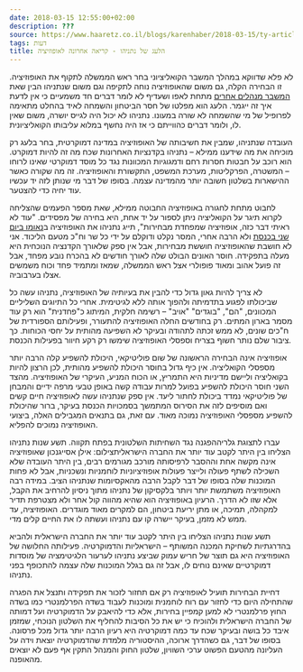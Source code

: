 ```yaml
---
date: 2018-03-15 12:55:00+02:00
description: ???
source: https://www.haaretz.co.il/blogs/karenhaber/2018-03-15/ty-article/0000017f-f8c2-d47e-a37f-f9fe578d0000
tags: דעות
title: הלעג של נתניהו - קריאה אחרונה לאופוזיציה
---
```


לא פלא שדווקא במהלך המשבר הקואליציוני בחר ראש הממשלה לתקוף את האופוזיציה. זו הבחירה הקלה, גם משום שהאופוזיציה נוחה לתקיפה וגם משום שנתניהו הבין שאת [המשבר מנהלים אחרים](/news/politi/2018-03-13/ty-article/.premium/0000017f-e715-df2c-a1ff-ff55ffd70000) מתחת לאפו ושעדיף לא לומר דברים חד משמעיים כי אין לדעת איך זה ייגמר. הלעג הוא מפלטו של חסר הביטחון והשמחה לאיד בהחלט מתאימה לפרופיל של מי שהשמחה לא שורה במעונו. נתניהו לא יכול היה לגייס יושרה, משום שאין לו, ולומר דברים כהווייתם כי אז היה נחשף במלוא עליבותו הקואליציונית. 

העובדה שנתניהו, שמבין את חשיבותה של האופוזיציה במדינה דמוקרטית, בחר בלעג רק מוכיחה את מה שידענו ממילא – נתניהו בקדנציות האחרונות שכח מה זה להיות דמוקרט. הוא רוכב על חבטות חסרות רחם ודמגוגיות המכוונות נגד כל מוסד דמוקרטי שאינו לרוחו – המשטרה, הפרקליטות, מערכת המשפט, התקשורת והאופוזיציה. זה מה שקורה כאשר ההישארות בשלטון חשובה יותר מהמדינה עצמה. בסופו של דבר מי שנותן לזה יד עכשיו עוד יחיה כדי להצטער. 

לחבוט מתחת לחגורה באופוזיציה החבוטה ממילא, שאת מספר הפעמים שהצליחה לקרוא תיגר על הקואליציה ניתן לספור על יד אחת, היא בחירה של מפסידים. "עוד לא ראיתי דבר כזה, אופוזיציה שמפחדת מבחירות", תייג נתניהו את האופוזיציה ב[נאומו ביום שני בכנסת](/news/politi/2018-03-12/ty-article/0000017f-e9c6-dc91-a17f-fdcf922d0000) ולא הרבה אחרי, המסר נקלט ודוקלם על ידי כל שר וח"כ מטעם הליכוד. אני לא חושבת שהאופוזיציה חוששת מבחירות, אבל אין ספק שלאורך הקדנציה הנוכחית היא מעלה בתפקידה. חוסר האונים הבולט שלה לאורך חודשים לא בהכרח נובע מפחד, אבל זה פועל אהוב ומאוד פופולרי אצל ראש הממשלה, שמאז ומתמיד פחד וכוח משמשים אצלו בערבוביה. 

לא צריך להיות גאון גדול כדי להבין את בעיותיה של האופוזיציה, נתניהו עשה כל שביכולתו לפגוע בתדמיתה ולהפוך אותה ללא לגיטימית. אחרי כל התיוגים השליליים המכוונים, "הם", "בוגדים" "אויב" – רשימה חלקית, המיתוג כ"פחדנית" הוא רק עוד מסמר בארון המתים. רק בחודשים החלה האופוזיציה להתעורר, ופעילותם הספורדית של ח"כים שונים, לא ממש זכתה לתהודה ובעיקר לא השפיעה מהותית על יחסי הכוחות. כך ציבור שלם נותר חשוף בצריח וספסלי האופוזיציה שימשו רק רקע חיוור בפעילות הכנסת. 

אופוזיציה אינה הבחירה הראשונה של שום פוליטיקאי, היכולת להשפיע קלה הרבה יותר מספסלי הקואליציה. אין כיף גדול בחוסר היכולת להשפיע מהותית, לכן הרצון להיות בקואליציה וליישם מדיניות היא התמריץ, או הכוח המניע, העיקרי של האופוזיציה. מהצד השני חוסר היכולת להשפיע בפועל למרות עבודה קשה באופן טבעי מרפה ידיים והמבחן של פוליטיקאי נמדד ביכולת לחתור ליעד. אין ספק שנתניהו עשה לאופוזיציה חיים קשים ואם מוסיפים לזה את הסירוס המתמשך בסמכויות הכנסת בעיקר, ברור שהיכולת להשפיע מספסלי האופוזיציה נמוכה מאוד. עם זאת, גם בתנאים המגבילים האלה, ביצועי האופוזיציה נמוכים להפליא. 

 עברו לתצוגת גלריההפגנה נגד השחיתות השלטונית בפתח תקווה. תשע שנות נתניהו הצליחו בין היתר לקטב עוד יותר את החברה הישראליתצילום: אילן אסייגנכון שאופוזיציה אינה מקשה אחת וההסבר לרפיסותה מורכב מגורמים רבים, בין היתר העובדה שלא השכילה לשתף פעולה ולייצר פעולות אופוזיציוניות לוחמניות ונשכניות, אבל לא פחות המוכנות שלה בסופו של דבר לקבל הרבה מהאקסיומות שנתניהו הציב. במידה רבה האופוזיציה משתמשת יותר ויותר בלקסיקון של נתניהו מתוך ניסיון להרחיב את הקבל, אלא שזו לא הדרך. הרעיון באופוזיציה הוא שהיא מהווה קול אחר ולא מצטרפת תדיר למקהלה, תמיכה, או מתן יריעת ביטחון, הם למקרים מאוד מוגדרים. האופוזיציה, עד ממש לא מזמן, בעיקר יישרה קו עם נתניהו ועשתה לו את החיים קלים מדי. 

תשע שנות נתניהו הצליחו בין היתר לקטב עוד יותר את החברה הישראלית ולהביא בהדרגתיות לשחיקת המכנה המשותף – הישראליות והדמוקרטיה. פעילותה החלושה של האופוזיציה היא גם תוצר של חריש עמוק שביצע נתניהו לערעור הלגיטימציה של מוסדות דמוקרטיים שאינם נוחים לו, אבל זה גם בגלל המוכנות שלה עצמה להתכופף בפני נתניהו. 

דחיית הבחירות תועיל לאופוזיציה רק אם תחזור לזכור את תפקידה ותנצל את הפגרה שהתחילה היום כדי לחזור עם רוח לוחמנית ומוכנות לעבוד בשדה הפרלמנטרי כמו בשדה החוץ פרלמנטרי לא למען קמפיין בחירות, אלא כדי להיאבק על הדמוקרטיה ועל דמותה של החברה הישראלית ולהוכיח כי יש את כל הסיבות להחליף את השלטון הנוכחי, שמזמן איבד כל בושה ובעיקר שכח עד כמה דמוקרטיה היא רעיון הרבה יותר גדול מכל פרסונה. בסופו של דבר, גם כשהדרך ארוכה, ההיסטוריה מלמדת שהדמוקרטיה יוצאת וידה על העליונה מהטעם הפשוט ערכי השוויון, שלטון החוק והמנהל התקין אף פעם לא יוצאים מהאופנה.